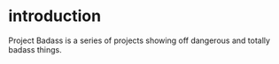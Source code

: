 # introduction
Project Badass is a series of projects showing off dangerous and totally badass things.
